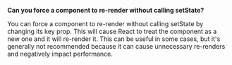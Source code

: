**Can you force a component to re-render without calling setState?**

You can force a component to re-render without calling setState by changing its key prop. This will cause React to treat the component as a new one and it will re-render it. This can be useful in some cases, but it's generally not recommended because it can cause unnecessary re-renders and negatively impact performance.
